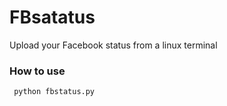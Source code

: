 # FBsatatus
Upload your Facebook status from a linux terminal
 ### How to use
     python fbstatus.py
